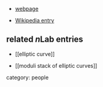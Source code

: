 

* [webpage](http://www.math.brown.edu/~jhs/)

* [Wikipedia entry](https://en.wikipedia.org/wiki/Joseph_H._Silverman)

## related $n$Lab entries

* [[elliptic curve]]

* [[moduli stack of elliptic curves]]

category: people